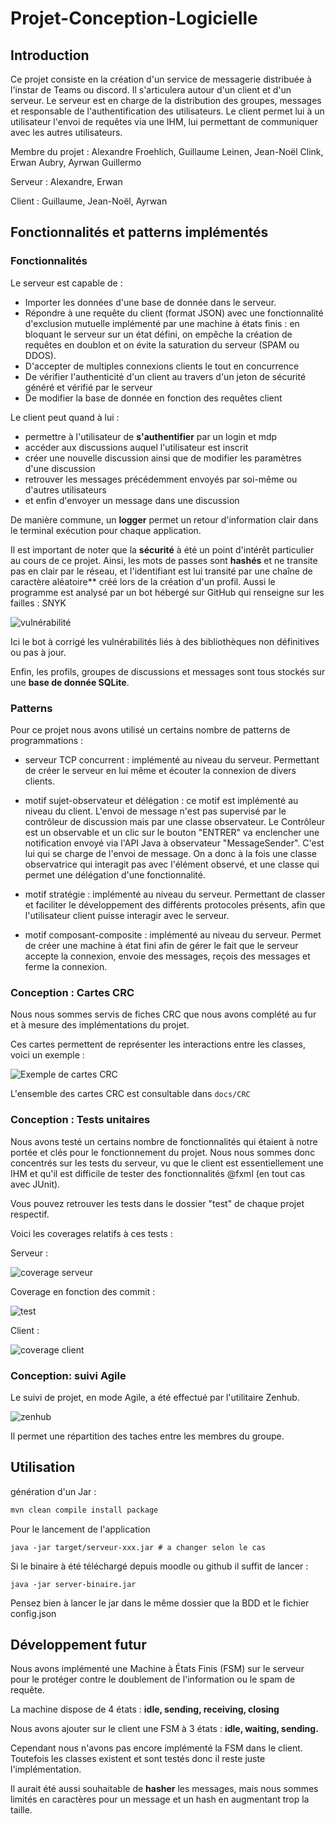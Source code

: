 # Projet-Conception-Logicielle

## Introduction 
Ce projet consiste en la création d'un service de messagerie distribuée à l'instar de Teams ou discord. Il s'articulera autour d'un client et d'un serveur.
Le serveur est en charge de la distribution des groupes, messages et responsable de l'authentification des utilisateurs. 
Le client permet lui à un utilisateur l'envoi de requêtes via une IHM, lui permettant de communiquer avec les autres utilisateurs. 

Membre du projet : Alexandre Froehlich, Guillaume Leinen, Jean-Noël Clink, Erwan Aubry, Ayrwan Guillermo

Serveur : Alexandre, Erwan 

Client : Guillaume, Jean-Noël, Ayrwan

## Fonctionnalités et patterns implémentés

### Fonctionnalités 
Le serveur est capable de : 

* Importer les données d'une base de donnée dans le serveur. 
* Répondre à une requête du client (format JSON) avec une fonctionnalité d'exclusion mutuelle implémenté par une machine à états finis : en bloquant le serveur sur un état défini, on empêche la création de requêtes en doublon et on évite la saturation du serveur (SPAM ou DDOS). 
* D'accepter de multiples connexions clients le tout en concurrence
* De vérifier l'authenticité d'un client au travers d'un jeton de sécurité généré et vérifié par le serveur
* De modifier la base de donnée en fonction des requêtes client

Le client peut quand à lui :
- permettre à l'utilisateur de **s'authentifier** par un login et mdp
- accéder aux discussions auquel l'utilisateur est inscrit
- créer une nouvelle discussion ainsi que de modifier les paramètres d'une discussion
- retrouver les messages précédemment envoyés par soi-même ou d'autres utilisateurs
- et enfin d'envoyer un message dans une discussion

De manière commune, un **logger** permet un retour d'information clair dans le terminal exécution pour chaque application. 

Il est important de noter que la **sécurité** à été un point d'intérêt particulier au cours de ce projet. Ainsi, les mots de passes sont **hashés** et ne transite pas en clair par le réseau, et l'identifiant est lui transité par une chaîne de caractère aléatoire** créé lors de la création d'un profil. Aussi le programme est analysé par un bot hébergé sur GitHub qui renseigne sur les failles : SNYK 

![vulnérabilité](README.assets/vulnérabilité.jpg)

Ici le bot à corrigé les vulnérabilités liés à des bibliothèques non définitives ou pas à jour. 

Enfin, les profils, groupes de discussions et messages sont tous stockés sur une **base de donnée SQLite**. 

### Patterns 
Pour ce projet nous avons utilisé un certains nombre de patterns de programmations : 

- serveur TCP concurrent : implémenté au niveau du serveur. Permettant de créer le serveur en lui même et écouter la connexion de divers clients.
- motif sujet-observateur et délégation : ce motif est implémenté au niveau du client. L'envoi de message n'est pas supervisé par le contrôleur de discussion mais par une classe observateur. Le Contrôleur est un observable et un clic sur le bouton "ENTRER" va enclencher une notification envoyé via l'API Java à observateur "MessageSender". C'est lui qui se charge de l'envoi de message. On a donc à la fois une classe observatrice qui interagit pas avec l'élément observé, et une classe qui permet une délégation d'une fonctionnalité.  
- motif stratégie : implémenté au niveau du serveur. Permettant de classer et faciliter le développement des différents protocoles présents, afin que l'utilisateur client puisse interagir avec le serveur.

- motif composant-composite : implémenté au niveau du serveur. Permet de créer une machine à état fini afin de gérer le fait que le serveur accepte la connexion, envoie des messages, reçois des messages et ferme la connexion.

  
 ### Conception : Cartes CRC 

Nous nous sommes servis de fiches CRC que nous avons complété au fur et à mesure des implémentations du projet. 

Ces cartes permettent de représenter les interactions entre les classes, voici un exemple : 

![Exemple de cartes CRC](README.assets/CRC.png)

L'ensemble des cartes CRC est consultable dans `docs/CRC` 

### Conception : Tests unitaires 

Nous avons testé un certains nombre de fonctionnalités qui étaient à notre portée et clés pour le fonctionnement du projet. Nous nous sommes donc concentrés sur les tests du serveur, vu que le client est essentiellement une IHM et qu'il est difficile de tester des fonctionnalités @fxml (en tout cas avec JUnit). 

Vous pouvez retrouver les tests dans le dossier "test" de chaque projet respectif. 

Voici les coverages relatifs à ces tests : 

Serveur : 

![coverage serveur](README.assets/coverage-serveur.jpg)

Coverage en fonction des commit :  

![test](README.assets/test.png)

Client : 

![coverage client](README.assets/coverage-client.jpg)

### Conception: suivi Agile 

Le suivi de projet, en mode Agile, a été effectué par l'utilitaire Zenhub. 

![zenhub](README.assets/zenhub.png)

Il permet une répartition des taches entre les membres du groupe. 

## Utilisation

génération d'un Jar : 

```bash
mvn clean compile install package
```

Pour le lancement de l'application 

```shell
java -jar target/serveur-xxx.jar # a changer selon le cas
```

Si le binaire à été téléchargé depuis moodle ou github il suffit de lancer : 

```
java -jar server-binaire.jar
```

Pensez bien à lancer le jar dans le même dossier que la BDD et le fichier config.json

## Développement futur

Nous avons implémenté une Machine à États Finis (FSM) sur le serveur pour le protéger contre le doublement de l'information ou le spam de requête. 

La machine dispose de 4 états : **idle, sending, receiving, closing** 

Nous avons ajouter sur le client une FSM à 3 états : **idle, waiting, sending.** 

Cependant nous n'avons pas encore implémenté la FSM dans le client. Toutefois les classes existent et sont testés donc il reste juste l'implémentation. 

Il aurait été aussi souhaitable de **hasher** les messages, mais nous sommes limités en caractères pour un message et un hash en augmentant trop la taille. 





